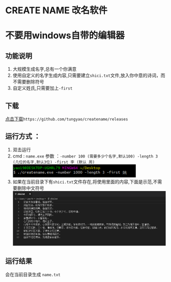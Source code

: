 # CREATE NAME 改名软件
# 不要用windows自带的编辑器
## 功能说明
1. 大规模生成名字,总有一个你满意
2. 使用自定义的名字生成内容,只需要建立`shici.txt`文件,放入你中意的诗词，而不需要删除符号
3. 自定义姓氏,只需要加上`-first `
## 下载
[点击下载](https://github.com/tungyao/createname/releases)`https://github.com/tungyao/createname/releases`
## 运行方式 ：
1. 双击运行
2. cmd : `name.exe`  参数 ：`-number 100 (需要多少个名字,默认100) -length 3 (几位的名字,默认3位) -first 李 (默认 周)`
![cmd_exp](./cmd_exp.png)
3. 如果在当前目录下有`shici.txt`文件存在,将使用里面的内容,下面是示范,不需要删除中文符号
![shici.txt文件内容示范](./shici_exp.png)
## 运行结果
会在当前目录生成 `name.txt`
